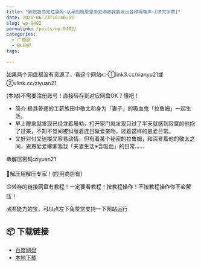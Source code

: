 ```yaml
---
title: "新娘吸血鬼拉鲁姆~从早到晚恩恩爱爱卿卿我我发出各种啊嘿声~[中文字幕]"
date: 2025-06-23T16:40:52
slug: wp-9402
permalink: /posts/wp-9402/
categories:
  - 广播剧
  - BL日抓
tags:

---
```


如果两个网盘都没有资源了，看这个网站👉①link3.cc/xianyu21或②vlink.cc/ziyuan21

(本站)不需要注册账号！直接转存到对应网盘OK？懂吧！

*   简介:极其普通的工薪族田中敬太和身为「妻子」的吸血鬼「拉鲁姆」一起生活。
*   早上醒来就发现已经含着晨勃，打开家门就发现只过了半天就感到寂寞的他抱了过来，不知不觉间被纠缠着连日做爱亲吻，过着这样的恩爱日常。
*   又好对付又迷糊又容易动情，但有着某个秘密的拉鲁姆，和深爱着他的敬太之间，恩恩爱爱卿卿我我「夫妻生活※含吸血」的日常……

🟢解压密码:ziyuan21

🔵解压用解压专家！(应用商店有)

🟡转存的链接网盘有教程！一定要看教程！按教程操作！不按教程操作你不会解压！

💰🈶能力的宝，可以点左下角赞赏支持一下网站运行

## 📦 下载链接
- [百度网盘](https://blziyuan21.com/pay-download/9402?key=37929ec80f&down_id=0)
- [本地下载](https://blziyuan21.com/pay-download/9402?key=37929ec80f&down_id=1)

